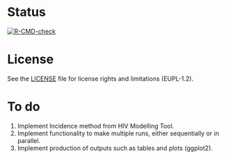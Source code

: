 # Status

[![R-CMD-check](https://github.com/nextpagesoft/hivModelling/workflows/R-CMD-check/badge.svg)](https://github.com/nextpagesoft/hivModelling/actions)

# License

See the [LICENSE](https://github.com/nextpagesoft/hivModelling/blob/master/LICENSE) file for
license rights and limitations (EUPL-1.2).

# To do

1. Implement Incidence method from HIV Modelling Tool.
2. Implement functionality to make multiple runs, either sequentially or in parallel.
3. Implement production of outputs such as tables and plots (ggplot2).
